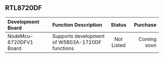 ## RTL8720DF

| Development Board      | Function Description                         | Status     | Purchase       |
|:---------------------- | :-------------------------------------------- | :--------: | --------------:|
| NodeMcu-8720DFV1 Board | Supports development of W5B03A-1720DF functions | Not Listed |   Coming soon  |
